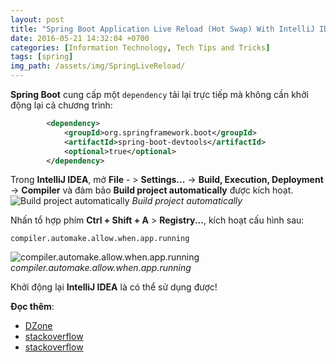 ```yaml
---
layout: post
title: "Spring Boot Application Live Reload (Hot Swap) With IntelliJ IDEA"
date: 2016-05-21 14:32:04 +0700
categories: [Information Technology, Tech Tips and Tricks]
tags: [spring]
img_path: /assets/img/SpringLiveReload/
---
```


**Spring Boot** cung cấp một `dependency` tải lại trực tiếp mà không cần khởi động lại cả chương trình:
```xml
        <dependency>
            <groupId>org.springframework.boot</groupId>
            <artifactId>spring-boot-devtools</artifactId>
            <optional>true</optional>
        </dependency>
```
Trong **IntelliJ IDEA**, mở **File** - > **Settings...** -> **Build, Execution, Deployment** -> **Compiler** và đảm bảo **Build project automatically** được kích hoạt.
![Build project automatically](Build-project-automatically.png)
_Build project automatically_

Nhấn tổ hợp phím **Ctrl + Shift + A** > **Registry...**, kích hoạt cấu hình sau:
```console
compiler.automake.allow.when.app.running
```
![compiler.automake.allow.when.app.running](compiler-automake-allow-when-app-running.png)
_compiler.automake.allow.when.app.running_

Khởi động lại **IntelliJ IDEA** là có thể sử dụng được!

**Đọc thêm**:
- [DZone](https://dzone.com/articles/spring-boot-application-live-reload-hot-swap-with)
- [stackoverflow](https://stackoverflow.com/questions/21399586/hot-swapping-in-spring-boot)
- [stackoverflow](https://stackoverflow.com/questions/40057057/spring-boot-and-thymeleaf-hot-swap-templates-and-resources-once-again)
